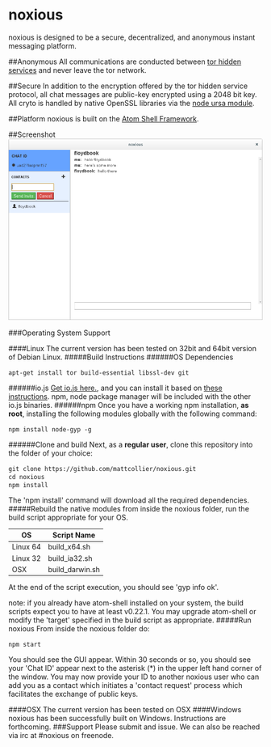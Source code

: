 # noxious
noxious is designed to be a secure, decentralized, and anonymous instant messaging platform.

##Anonymous
All communications are conducted between [tor hidden services](https://www.torproject.org/docs/hidden-services.html.en) and never leave the tor network.

##Secure
In addition to the encryption offered by the tor hidden service protocol, all chat messages are
public-key encrypted using a 2048 bit key.  All cryto is handled by native OpenSSL libraries via
the [node ursa module](https://github.com/quartzjer/ursa).

##Platform
noxious is built on the [Atom Shell Framework](https://github.com/atom/atom-shell).

##Screenshot
![noxious screenshot](https://github.com/mattcollier/noxious/blob/screenshots/screenshot1.png)

###Operating System Support

####Linux
The current version has been tested on 32bit and 64bit version of Debian Linux.
#####Build Instructions
######OS Dependencies
```
apt-get install tor build-essential libssl-dev git
```
######io.js
[Get io.js here.](https://iojs.org/en/index.html), and you can install it based on
[these instructions](http://jonathanmh.com/installing-io-js-ubuntu-digital-ocean-droplet/). npm, node package
manager will be included with the other io.js binaries.
######npm
Once you have a working npm installation, **as root**, installing the following modules globally with the following command:
```
npm install node-gyp -g
```
######Clone and build
Next, as a **regular user**, clone this repository into the folder of your choice:
```
git clone https://github.com/mattcollier/noxious.git
cd noxious
npm install
```
The 'npm install' command will download all the required dependencies.
#####Rebuild the native modules
from inside the noxious folder, run the build script appropriate for your OS.

OS        | Script Name
--------- | -----------
Linux 64  | build_x64.sh
Linux 32  | build_ia32.sh
OSX       | build_darwin.sh

At the end of the script execution, you should see 'gyp info ok'.

note: if you already have atom-shell installed on your system, the build scripts
expect you to have at least v0.22.1.  You may upgrade atom-shell or modify the
'target' specified in the build script as appropriate.
#####Run noxious
From inside the noxious folder do:
```
npm start
```
You should see the GUI appear.  Within 30 seconds or so, you should see your 'Chat ID'
appear next to the asterisk (*) in the upper left hand corner of the window.  You may now
provide your ID to another noxious user who can add you as a contact which initiates a 'contact
request' process which facilitates the exchange of public keys.

####OSX
The current version has been tested on OSX
####Windows
noxious has been successfully built on Windows.  Instructions are forthcoming.
###Support
Please submit and issue.  We can also be reached via irc at #noxious on freenode.
